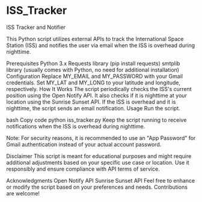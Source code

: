 # ISS_Tracker


ISS Tracker and Notifier

This Python script utilizes external APIs to track the International Space Station (ISS) and notifies the user via email when the ISS is overhead during nighttime.

Prerequisites
Python 3.x
Requests library (pip install requests)
smtplib library (usually comes with Python, no need for additional installation)
Configuration
Replace MY_EMAIL and MY_PASSWORD with your Gmail credentials.
Set MY_LAT and MY_LONG to your latitude and longitude, respectively.
How It Works
The script periodically checks the ISS's current position using the Open Notify API.
It also checks if it is nighttime at your location using the Sunrise Sunset API.
If the ISS is overhead and it is nighttime, the script sends an email notification.
Usage
Run the script.

bash
Copy code
python iss_tracker.py
Keep the script running to receive notifications when the ISS is overhead during nighttime.

Note: For security reasons, it is recommended to use an "App Password" for Gmail authentication instead of your actual account password.

Disclaimer
This script is meant for educational purposes and might require additional adjustments based on your specific use case or location. Use it responsibly and ensure compliance with API terms of service.

Acknowledgments
Open Notify API
Sunrise Sunset API
Feel free to enhance or modify the script based on your preferences and needs. Contributions are welcome!
